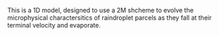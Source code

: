 
This is a 1D model, designed to use a 2M shcheme to evolve the microphysical charactersitics of raindroplet parcels as they fall at their terminal velocity and evaporate. 
